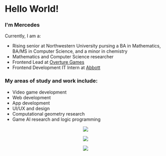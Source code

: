 # Hello World!

### I'm Mercedes
Currently, I am a:
- Rising senior at Northwestern University pursing a BA in Mathematics, BA/MS in Computer Science, and a minor in chemistry
- Mathematics and Computer Science researcher
- Frontend Lead at [Overture Games](https://www.overture.games/)
- Frontend Development IT Intern at [Abbott](https://www.abbott.com/)

### My areas of study and work include:
- Video game development
- Web development
- App development
- UI/UX and design
- Computational geometry research
- Game AI research and logic programming

<p align="center">
    <a href="https://git.io/streak-stats">
        <img src="https://streak-stats.demolab.com/?user=mercedes-sandu&theme=tokyonight&private=true" />
    </a>
</p>

<p align="center">
    <a href="https://github.com/anuraghazra/github-readme-stats">
        <img src="https://github-readme-stats-git-masterrstaa-rickstaa.vercel.app/api/top-langs/?username=mercedes-sandu&layout=compact&count_private=true&theme=tokyonight" />
    </a>
</p>

<p align="center">
    <a href="https://skillicons.dev">
        <img src="https://skillicons.dev/icons?i=cs,unity,latex,java,python,cpp,unreal,react,blender,figma,html,css,js,ts,discord&theme=dark" />
    </a>
</p>
